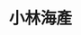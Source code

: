 ---
title: "小林海產"
description: "小林海產"
layout: shop
keywords:
  - 美食競賽
  - 台灣美食
  - 美食精選
datePublished: "2025-06-30"
dateModified: "2025-07-04"
city: "台北市"
district: "大安區"
address: "台北市大安區光復南路574-1號"
phone: "0223254930"
geo: "25.033954469683454, 121.55715231169133"
google_map: "https://maps.app.goo.gl/9Qc5HDxMUNWtNEMC6"
footinder: "https://footinder.com.tw/%e5%8f%b0%e5%8c%97%e5%b8%82%e5%a4%a7%e5%ae%89%e5%8d%80/9088/"
official: "https://www.facebook.com/profile.php?id=100063650422245"
award:
  - name: "500盤"
    year: "2024"
    entries:
      - dishes:
          - "臭豆腐"

---